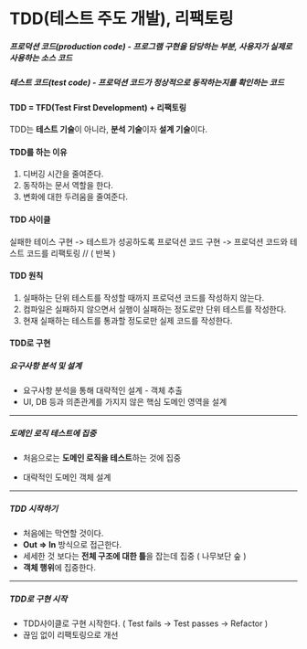 # TDD(테스트 주도 개발), 리팩토링

##### 프로덕션 코드(production code) - 프로그램 구현을 담당하는 부분, 사용자가 실제로 사용하는 소스 코드

##### 테스트 코드(test code) - 프로덕션 코드가 정상적으로 동작하는지를 확인하는 코드



#### TDD = TFD(Test First Development) + 리팩토링

TDD는 **테스트 기술**이 아니라, **분석 기술**이자 **설계 기술**이다.



#### TDD를 하는 이유

1. 디버깅 시간을 줄여준다.
2. 동작하는 문서 역할을 한다.
3. 변화에 대한 두려움을 줄여준다.



#### TDD 사이클

실패한 테이스 구현 -> 테스트가 성공하도록 프로덕션 코드 구현 -> 프로덕션 코드와 테스트 코드를 리팩토링  // ( 반복 )



#### TDD 원칙

1. 실패하는 단위 테스트를 작성할 때까지 프로덕션 코드를 작성하지 않는다.
2. 컴파일은 실패하지 않으면서 실행이 실패하는 정도로만 단위 테스트를 작성한다.
3. 현재 실패하는 테스트를 통과할 정도로만 실제 코드를 작성한다.



#### TDD로 구현

##### 요구사항 분석 및 설계

- 요구사항 분석을 통해 대략적인 설계 - 객체 추출
- UI, DB 등과 의존관계를 가지지 않은 핵심 도메인 영역을 설계

---

##### 도메인 로직 테스트에 집중

- 처음으로는 **도메인 로직을 테스트**하는 것에 집중

- 대략적인 도메인 객체 설계

---

##### TDD 시작하기

- 처음에는 막연할 것이다.
- **Out => In** 방식으로 접근한다.
- 세세한 것 보다는 **전체 구조에 대한 틀**을 잡는데 집중 ( 나무보단 숲 )
- **객체 행위**에 집중한다.

---

##### TDD로 구현 시작

- TDD사이클로 구현 시작한다. ( Test fails -> Test passes -> Refactor )
- 끊임 없이 리팩토링으로 개선